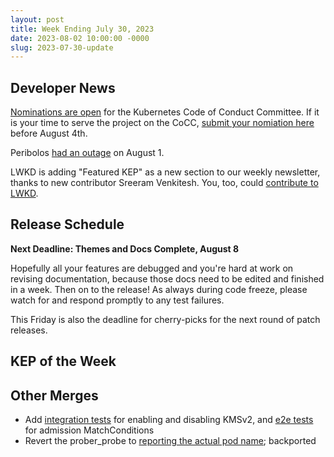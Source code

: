 ```yaml
---
layout: post
title: Week Ending July 30, 2023
date: 2023-08-02 10:00:00 -0000
slug: 2023-07-30-update
---
```


## Developer News

[Nominations are open](https://groups.google.com/a/kubernetes.io/g/dev/c/lOl_1uQImQc) for the Kubernetes Code of Conduct Committee.  If it is your time to serve the project on the CoCC, [submit your nomiation here](https://groups.google.com/a/kubernetes.io/g/dev/c/lOl_1uQImQc) before August 4th.

Peribolos [had an outage](https://groups.google.com/a/kubernetes.io/g/dev/c/q1JnvyxkUCE) on August 1.

LWKD is adding "Featured KEP" as a new section to our weekly newsletter, thanks to new contributor Sreeram Venkitesh.  You, too, could [contribute to LWKD](https://github.com/kubernetes-sigs/lwkd/blob/main/CONTRIBUTING.md).

## Release Schedule

**Next Deadline: Themes and Docs Complete, August 8**

Hopefully all your features are debugged and you're hard at work on revising documentation, because those docs need to be edited and finished in a week. Then on to the release!  As always during code freeze, please watch for and respond promptly to any test failures.

This Friday is also the deadline for cherry-picks for the next round of patch releases.

## KEP of the Week


## Other Merges

* Add [integration tests](https://github.com/kubernetes/kubernetes/pull/119531) for enabling and disabling KMSv2, and [e2e tests](https://github.com/kubernetes/kubernetes/pull/118319) for admission MatchConditions
* Revert the prober_probe to [reporting the actual pod name](https://github.com/kubernetes/kubernetes/pull/118549); backported
